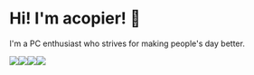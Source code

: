 # Hi! I'm acopier! 👋

I'm a PC enthusiast who strives for making people's day better.

<table>
    <tr>
            <img src="https://github-readme-stats.vercel.app/api?username=acopier&show_icons=true" />
            <img src="https://github-profile-trophy.vercel.app/?username=acopier&theme=gruvbox&no-bg=true&row=2&column=4" />
    </tr>
    <tr>
            <img src="https://github-readme-streak-stats.herokuapp.com/?user=acopier" />
            <img src="https://github-readme-stats.vercel.app/api/top-langs/?username=acopier&layout=compact" />
    </tr>
</table>

<!---
acopier/acopier is a ✨ special ✨ repository because its `README.md` (this file) appears on your GitHub profile.
You can click the Preview link to take a look at your changes.
--->
